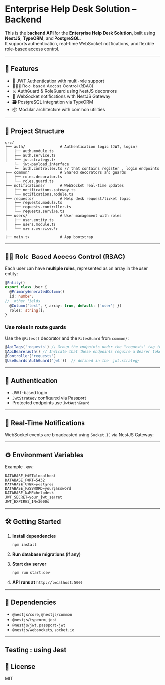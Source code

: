 
# Enterprise Help Desk Solution – Backend

This is the **backend API** for the **Enterprise Help Desk Solution**, built using **NestJS**, **TypeORM**, and **PostgreSQL**.  
It supports authentication, real-time WebSocket notifications, and flexible role-based access control.

---

## 🚀 Features

- 🔐 JWT Authentication with multi-role support
- 🧑‍🤝‍🧑 Role-based Access Control (RBAC)
- ⚔️ AuthGuard & RoleGuard using NestJS decorators
- 🔔 WebSocket notifications with NestJS Gateway
- 🗃 PostgreSQL integration via TypeORM
- 📦 Modular architecture with common utilities

---

## 🧱 Project Structure

```
src/
├── auth/                # Authentication logic (JWT, login)
│   ├── auth.module.ts
│   ├── auth.service.ts
│   └── jwt.strategy.ts
    └─  jwt-payload.interface
    └─  auth.controller.ts // that contains register , login endpoints
├── common/              # Shared decorators and guards
│   ├── roles.decorator.ts
│   └── roles.guard.ts
├── notifications/       # WebSocket real-time updates
│   ├── notifications.gateway.ts
│   └── notifications.module.ts
├── requests/            # Help desk request/ticket logic
│   ├── requests.module.ts
│   ├── requests.controller.ts
│   └── requests.service.ts
├── users/               # User management with roles
│   ├── user.entity.ts
│   ├── users.module.ts
│   └── users.service.ts

├── main.ts              # App bootstrap
```

---

## 🧑‍🏫 Role-Based Access Control (RBAC)

Each user can have **multiple roles**, represented as an array in the user entity:

```ts
@Entity()
export class User {
  @PrimaryGeneratedColumn()
  id: number;
//  other fields
  @Column("text", { array: true, default: ['user'] })
  roles: string[];
}
```



### Use roles in route guards

Use the `@Roles()` decorator and the `RolesGuard` from `common/`:

```ts
@ApiTags('requests') // Group the endpoints under the "requests" tag in Swagger
@ApiBearerAuth() // Indicate that these endpoints require a Bearer token
@Controller('requests')
@UseGuards(AuthGuard('jwt'))  // defined in the  jwt.strategy 
```

---

## 🔐 Authentication

- JWT-based login
- `JwtStrategy` configured via Passport
- Protected endpoints use `JwtAuthGuard`

---

## 🔔 Real-Time Notifications

WebSocket events are broadcasted using `Socket.IO` via NestJS Gateway:


---

## ⚙️ Environment Variables

Example `.env`:

```env
DATABASE_HOST=localhost
DATABASE_PORT=5432
DATABASE_USER=postgres
DATABASE_PASSWORD=yourpassword
DATABASE_NAME=helpdesk
JWT_SECRET=your_jwt_secret
JWT_EXPIRES_IN=3600s
```

---

## 🛠 Getting Started

1. **Install dependencies**
   ```bash
   npm install
   ```

2. **Run database migrations (if any)**

3. **Start dev server**
   ```bash
   npm run start:dev
   ```

4. **API runs at** `http://localhost:5000`

---

## 🧪 Dependencies

- `@nestjs/core`, `@nestjs/common`
- `@nestjs/typeorm`, `jest`
- `@nestjs/jwt`, `passport-jwt`
- `@nestjs/websockets`, `socket.io`

---
## Testing : using Jest
## 📄 License

MIT
